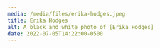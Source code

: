 ```yaml
---
media: /media/files/erika-hodges.jpeg
title: Erika Hodges
alt: A black and white photo of [Erika Hodges]
date: 2022-07-05T14:22:00-0500
---
```

